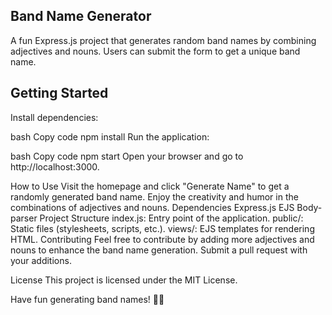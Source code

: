 ## Band Name Generator
A fun Express.js project that generates random band names by combining adjectives and nouns. Users can submit the form to get a unique band name.

## Getting Started
Install dependencies:

bash
Copy code
npm install
Run the application:

bash
Copy code
npm start
Open your browser and go to http://localhost:3000.

How to Use
Visit the homepage and click "Generate Name" to get a randomly generated band name.
Enjoy the creativity and humor in the combinations of adjectives and nouns.
Dependencies
Express.js
EJS
Body-parser
Project Structure
index.js: Entry point of the application.
public/: Static files (stylesheets, scripts, etc.).
views/: EJS templates for rendering HTML.
Contributing
Feel free to contribute by adding more adjectives and nouns to enhance the band name generation. Submit a pull request with your additions.

License
This project is licensed under the MIT License.

Have fun generating band names! 🎸🤘
